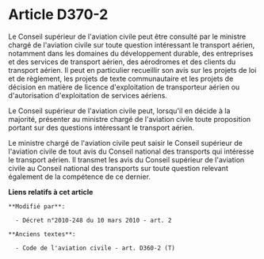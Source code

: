 # Article D370-2

Le Conseil supérieur de l'aviation civile peut être consulté par le ministre chargé de l'aviation civile sur toute question
intéressant le transport aérien, notamment dans les domaines du développement durable, des entreprises et des services de
transport aérien, des aérodromes et des clients du transport aérien. Il peut en particulier recueillir son avis sur les
projets de loi et de règlement, les projets de texte communautaire et les projets de décision en matière de licence
d'exploitation de transporteur aérien ou d'autorisation d'exploitation de services aériens. 

Le Conseil supérieur de l'aviation civile peut, lorsqu'il en décide à la majorité, présenter au ministre chargé de l'aviation
civile toute proposition portant sur des questions intéressant le transport aérien. 

Le ministre chargé de l'aviation civile peut saisir le Conseil supérieur de l'aviation civile de tout avis du Conseil
national des transports qui intéresse le transport aérien. Il transmet les avis du Conseil supérieur de l'aviation civile au
Conseil national des transports sur toute question relevant également de la compétence de ce dernier.

**Liens relatifs à cet article**

	**Modifié par**:

	  - Décret n°2010-248 du 10 mars 2010 - art. 2

	**Anciens textes**:

	  - Code de l'aviation civile - art. D360-2 (T)
